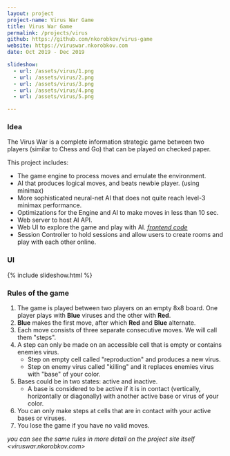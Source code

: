 ```yaml
---
layout: project
project-name: Virus War Game
title: Virus War Game
permalink: /projects/virus
github: https://github.com/nkorobkov/virus-game
website: https://viruswar.nkorobkov.com
date: Oct 2019 - Dec 2019

slideshow:
  - url: /assets/virus/1.png
  - url: /assets/virus/2.png
  - url: /assets/virus/3.png
  - url: /assets/virus/4.png
  - url: /assets/virus/5.png

---
```


### Idea

The Virus War is a complete information strategic game between two players (similar to Chess and Go) that can be played on checked paper. 

This project includes:

- The game engine to process moves and emulate the environment.
- AI that produces logical moves, and beats newbie player. (using minimax)
- More sophisticated neural-net AI that does not quite reach level-3 minimax performance.
- Optimizations for the Engine and AI to make moves in less than 10 sec. 
- Web server to host AI API.
- Web UI to explore the game and play with AI. *[frontend code](https://github.com/nkorobkov/virus-frontend)*
- Session Controller to hold sessions and allow users to create rooms and play with each other online.

### UI

{% include slideshow.html %}

### Rules of the game

1. The game is played between two players on an empty 8x8 board. One player plays with **Blue** viruses and the other with **Red**.
2. **Blue** makes the first move, after which **Red** and **Blue** alternate.
3. Each move consists of three separate consecutive moves. We will call them "steps".
4. A step can only be made on an accessible cell that is empty or contains enemies virus. 
    - Step on empty cell called "reproduction" and produces a new virus.
    - Step on enemy virus called "killing" and it replaces enemies virus with "base" of your color.  
5. Bases could be in two states: active and inactive.
    - A base is considered to be active if it is in contact (vertically, horizontally or diagonally) with another active base or virus of your color. 
6. You can only make steps at cells that are in contact with your active bases or viruses. 
7. You lose the game if you have no valid moves. 

*you can see the same rules in more detail on the project site itself <viruswar.nkorobkov.com>*


